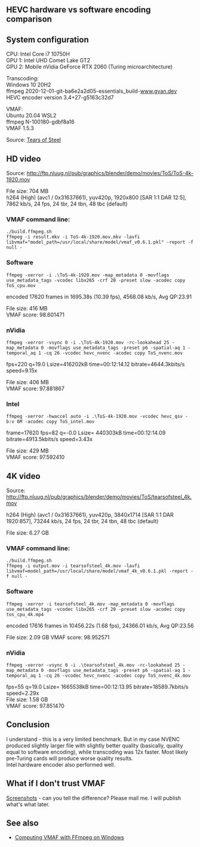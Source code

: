 ## HEVC hardware vs software encoding comparison

## System configuration

CPU: Intel Core i7 10750H  
GPU 1: Intel UHD Comet Lake GT2  
GPU 2: Mobile nVidia GeForce RTX 2060 (Turing microarchitecture)  

Transcoding:  
Windows 10 20H2  
ffmpeg 2020-12-01-git-ba6e2a2d05-essentials_build-www.gyan.dev  
HEVC encoder version 3.4+27-g5163c32d7

VMAF:  
Ubuntu 20.04 WSL2  
ffmpeg N-100180-gdbf8a16  
VMAF 1.5.3  

Source: [Tears of Steel](https://mango.blender.org/download/)

## HD video

Source: http://ftp.nluug.nl/pub/graphics/blender/demo/movies/ToS/ToS-4k-1920.mov  

File size: 704 MB  
h264 (High) (avc1 / 0x31637661), yuv420p, 1920x800 [SAR 1:1 DAR 12:5], 7862 kb/s, 24 fps, 24 tbr, 24 tbn, 48 tbc (default)

### VMAF command line:

```
./build.ffmpeg.sh
ffmpeg -i result.mkv -i ToS-4k-1920.mov.mkv -lavfi libvmaf="model_path=/usr/local/share/model/vmaf_v0.6.1.pkl" -report -f null -
```

### Software

`ffmpeg -xerror -i .\ToS-4k-1920.mov -map_metadata 0 -movflags use_metadata_tags -vcodec libx265 -crf 20 -preset slow -acodec copy ToS_cpu.mov`

encoded 17620 frames in 1695.38s (10.39 fps), 4568.08 kb/s, Avg QP:23.91

File size: 416 MB  
VMAF score: 98.601471

### nVidia

`ffmpeg -xerror -vsync 0 -i .\ToS-4k-1920.mov -rc-lookahead 25 -map_metadata 0 -movflags use_metadata_tags -preset p6 -spatial-aq 1 -temporal_aq 1 -cq 26 -vcodec hevc_nvenc -acodec copy ToS_nvenc.mov`

fps=220 q=19.0 Lsize=416202kB time=00:12:14.12 bitrate=4644.3kbits/s speed=9.15x

File size: 406 MB  
VMAF score: 97.881867

### Intel

`ffmpeg -xerror -hwaccel auto -i .\ToS-4k-1920.mov -vcodec hevc_qsv -b:v 6M -acodec copy ToS_intel.mov`

frame=17620 fps=82 q=-0.0 Lsize= 440303kB time=00:12:14.09 bitrate=4913.5kbits/s speed=3.43x

File size: 429 MB  
VMAF score: 97.592410

## 4K video

Source: http://ftp.nluug.nl/pub/graphics/blender/demo/movies/ToS/tearsofsteel_4k.mov

h264 (High) (avc1 / 0x31637661), yuv420p, 3840x1714 [SAR 1:1 DAR 1920:857], 73244 kb/s, 24 fps, 24 tbr, 24 tbn, 48 tbc (default)

File size: 6.27 GB

### VMAF command line:

```
./build.ffmpeg.sh
ffmpeg -i output.mov -i tearsofsteel_4k.mov -lavfi libvmaf=model_path=/usr/local/share/model/vmaf_4k_v0.6.1.pkl -report -f null -
```

### Software

`ffmpeg -xerror -i tearsofsteel_4k.mov -map_metadata 0 -movflags use_metadata_tags -vcodec libx265 -crf 20 -preset slow -acodec copy tos_cpu_4k.mp4`

encoded 17616 frames in 10456.22s (1.68 fps), 24366.01 kb/s, Avg QP:23.56

File size: 2.09 GB
VMAF score: 98.952571

### nVidia

`ffmpeg -xerror -vsync 0 -i .\tearsofsteel_4k.mov -rc-lookahead 25 -map_metadata 0 -movflags use_metadata_tags -preset p6 -spatial-aq 1 -temporal_aq 1 -cq 26 -vcodec hevc_nvenc -acodec copy ToS_nvenc_4k.mov`

fps=55 q=19.0 Lsize= 1665538kB time=00:12:13.95 bitrate=18589.7kbits/s speed=2.29x  
File size: 1.58 GB  
VMAF score: 97.851470

## Conclusion

I understand - this is a very limited benchmark. But in my case NVENC produced slightly larger file with slightly better quality (basically, quality equal to software encoding), while transcoding was 12x faster.
Most likely pre-Turing cards will produce worse quality results.  
Intel hardware encoder also performed well.

## What if I don't trust VMAF

[Screenshots](https://drive.google.com/file/d/1ZCV2Xb9p15uqP4OTYMBnUWRGf1Ah_XEM/view?usp=sharing) - can you tell the difference? Please mail me. I will publish what's what later.

## See also

* [Computing VMAF with FFmpeg on Windows](https://streaminglearningcenter.com/blogs/lesson-of-the-week-computing-vmaf-with-ffmpeg-on-windows.html)